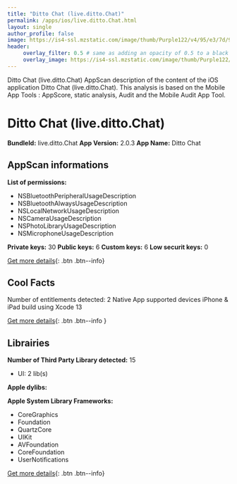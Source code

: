```yaml
---
title: "Ditto Chat (live.ditto.Chat)"
permalink: /apps/ios/live.ditto.Chat.html
layout: single
author_profile: false
image: https://is4-ssl.mzstatic.com/image/thumb/Purple122/v4/95/e3/7d/95e37d12-3172-2612-8381-e9a178bbebcb/AppIcon-0-0-1x_U007emarketing-0-0-0-6-0-0-sRGB-0-0-0-GLES2_U002c0-512MB-85-220-0-0.png/512x512bb.jpg
header: 
     overlay_filter: 0.5 # same as adding an opacity of 0.5 to a black background
     overlay_image: https://is4-ssl.mzstatic.com/image/thumb/Purple122/v4/95/e3/7d/95e37d12-3172-2612-8381-e9a178bbebcb/AppIcon-0-0-1x_U007emarketing-0-0-0-6-0-0-sRGB-0-0-0-GLES2_U002c0-512MB-85-220-0-0.png/512x512bb.jpg
---
```

Ditto Chat (live.ditto.Chat) AppScan description of the content of the iOS application Ditto Chat (live.ditto.Chat). This analysis is based on the Mobile App Tools : AppScore, static analysis, Audit and the Mobile Audit App Tool.

# Ditto Chat (live.ditto.Chat)

**BundleId:** live.ditto.Chat
**App Version:** 2.0.3
**App Name:** Ditto Chat


## AppScan informations 

**List of permissions:** 
- NSBluetoothPeripheralUsageDescription
- NSBluetoothAlwaysUsageDescription
- NSLocalNetworkUsageDescription
- NSCameraUsageDescription
- NSPhotoLibraryUsageDescription
- NSMicrophoneUsageDescription
  
  
**Private keys:** 30
**Public keys:** 6
**Custom keys:** 6
**Low securit keys:** 0
  
[Get more details](/pricing.html){: .btn .btn--info}

## Cool Facts

Number of entitlements detected: 2
Native App
supported devices iPhone & iPad
build using Xcode 13
  
[Get more details](/pricing.html){: .btn .btn--info }

## Librairies 
**Number of Third Party Library detected:** 15
- UI: 2 lib(s)


**Apple dylibs:**


**Apple System Library Frameworks:**
- CoreGraphics
- Foundation
- QuartzCore
- UIKit
- AVFoundation
- CoreFoundation
- UserNotifications


  
[Get more details](/pricing.html){: .btn .btn--info}

